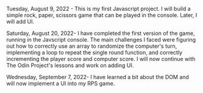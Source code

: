 Tuesday, August 9, 2022 - This is my first Javascript project. I will build a simple rock, paper, scissors game that can be played in the console. Later, I will add UI.

Saturday, August 20, 2022- I have completed the first version of the game, running in the Javscript console. The main challenges I faced were figuring out how to correctly use an array to randomize the computer's turn, implementing a loop to repeat the single round function, and correctly incrementing the player score and computer score. I will now continue with The Odin Project's lessons and work on adding UI.

Wednesday, September 7, 2022- I have learned a bit about the DOM and will now implement a UI into my RPS game.